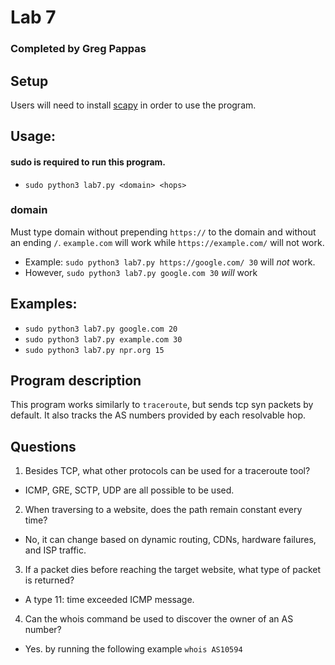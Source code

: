 # Lab 7

### Completed by Greg Pappas

## Setup

Users will need to install [scapy](https://scapy.net/) in order to use the program.

## Usage:

#### sudo is required to run this program.

- `sudo python3 lab7.py <domain> <hops>`

### domain

Must type domain without prepending `https://` to the domain and without an ending `/`.
`example.com` will work while `https://example.com/` will not work.

- Example: `sudo python3 lab7.py https://google.com/ 30` will _not_ work.
- However, `sudo python3 lab7.py google.com 30` _will_ work

## Examples:

- `sudo python3 lab7.py google.com 20`
- `sudo python3 lab7.py example.com 30`
- `sudo python3 lab7.py npr.org 15`

## Program description

This program works similarly to `traceroute`, but sends tcp syn packets by default. It also tracks the AS numbers provided by each resolvable hop.

## Questions

1. Besides TCP, what other protocols can be used for a traceroute tool?

- ICMP, GRE, SCTP, UDP are all possible to be used.

2. When traversing to a website, does the path remain constant every time?

- No, it can change based on dynamic routing, CDNs, hardware failures, and ISP traffic.

3. If a packet dies before reaching the target website, what type of packet is
   returned?

- A type 11: time exceeded ICMP message.

4. Can the whois command be used to discover the owner of an AS number?

- Yes. by running the following example `whois AS10594`
